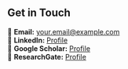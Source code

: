 
## Get in Touch
📧 **Email:** your.email@example.com  
🔗 **LinkedIn:** [Profile](#)  
🔬 **Google Scholar:** [Profile](#)  
📖 **ResearchGate:** [Profile](#)  
